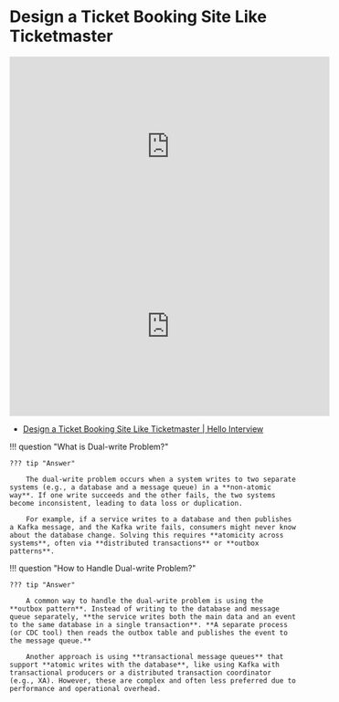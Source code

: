 # Design a Ticket Booking Site Like Ticketmaster

<iframe width="560" height="315" src="https://www.youtube.com/embed/fhdPyoO6aXI?si=CQbojBjB_vPz0Qj8" title="YouTube video player" frameborder="0" allow="accelerometer; autoplay; clipboard-write; encrypted-media; gyroscope; picture-in-picture; web-share" referrerpolicy="strict-origin-when-cross-origin" allowfullscreen></iframe>

<iframe width="560" height="315" src="https://www.youtube.com/embed/dUSVIAGxlUw?si=I4RFnSL7WJxpuMBQ" title="YouTube video player" frameborder="0" allow="accelerometer; autoplay; clipboard-write; encrypted-media; gyroscope; picture-in-picture; web-share" referrerpolicy="strict-origin-when-cross-origin" allowfullscreen></iframe>


- [Design a Ticket Booking Site Like Ticketmaster | Hello Interview](https://www.hellointerview.com/learn/system-design/problem-breakdowns/ticketmaster)

!!! question "What is Dual-write Problem?"

    ??? tip "Answer"

        The dual-write problem occurs when a system writes to two separate systems (e.g., a database and a message queue) in a **non-atomic way**. If one write succeeds and the other fails, the two systems become inconsistent, leading to data loss or duplication.

        For example, if a service writes to a database and then publishes a Kafka message, and the Kafka write fails, consumers might never know about the database change. Solving this requires **atomicity across systems**, often via **distributed transactions** or **outbox patterns**.

!!! question "How to Handle Dual-write Problem?"

    ??? tip "Answer"

        A common way to handle the dual-write problem is using the **outbox pattern**. Instead of writing to the database and message queue separately, **the service writes both the main data and an event to the same database in a single transaction**. **A separate process (or CDC tool) then reads the outbox table and publishes the event to the message queue.**

        Another approach is using **transactional message queues** that support **atomic writes with the database**, like using Kafka with transactional producers or a distributed transaction coordinator (e.g., XA). However, these are complex and often less preferred due to performance and operational overhead.
